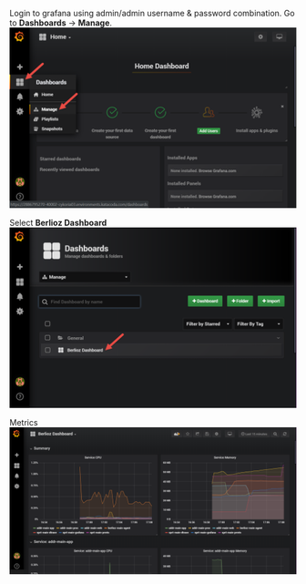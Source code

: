Login to grafana using admin/admin username & password combination. Go to **Dashboards** -> **Manage**.
![GCP Grafana Screenshot](assets/grafana-1.png)

Select **Berlioz Dashboard**
![GCP Grafana Screenshot](assets/grafana-2.png)

Metrics
![GCP Grafana Screenshot](assets/grafana-3.png)
